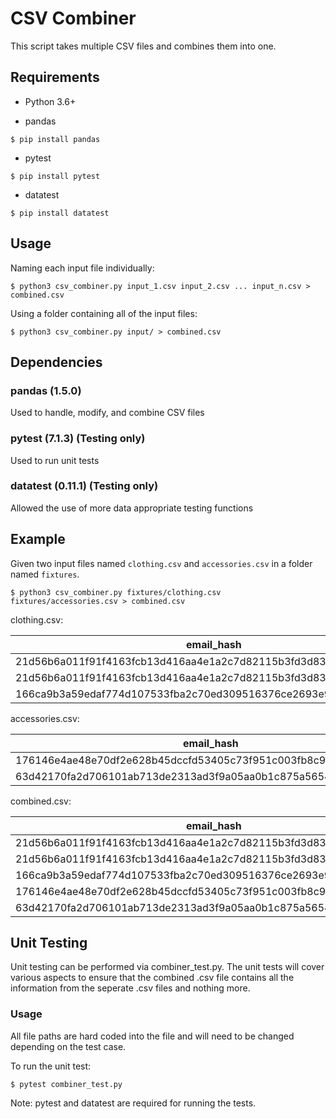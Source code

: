 # CSV Combiner

This script takes multiple CSV files and combines them into one.

## Requirements
- Python 3.6+

- pandas
```
$ pip install pandas
```
- pytest
```
$ pip install pytest
```
- datatest
```
$ pip install datatest
```

## Usage
Naming each input file individually:
```
$ python3 csv_combiner.py input_1.csv input_2.csv ... input_n.csv > combined.csv
```

Using a folder containing all of the input files:
```
$ python3 csv_combiner.py input/ > combined.csv
```

## Dependencies
### pandas (1.5.0)
Used to handle, modify, and combine CSV files
### pytest (7.1.3) (Testing only)
Used to run unit tests
### datatest (0.11.1) (Testing only)
Allowed the use of more data appropriate testing functions

## Example

Given two input files named `clothing.csv` and `accessories.csv` in a folder named `fixtures`.
```
$ python3 csv_combiner.py fixtures/clothing.csv fixtures/accessories.csv > combined.csv
```

clothing.csv:

|email_hash|category|
|----------|--------|
|21d56b6a011f91f4163fcb13d416aa4e1a2c7d82115b3fd3d831241fd63|Shirts|
|21d56b6a011f91f4163fcb13d416aa4e1a2c7d82115b3fd3d831241fd63|Pants|
|166ca9b3a59edaf774d107533fba2c70ed309516376ce2693e92c777dd971c4b|Cardigans|

accessories.csv:

|email_hash|category|
|----------|--------|
|176146e4ae48e70df2e628b45dccfd53405c73f951c003fb8c9c09b3207e7aab|Wallets|
|63d42170fa2d706101ab713de2313ad3f9a05aa0b1c875a56545cfd69f7101fe|Purses|

combined.csv:

|email_hash|category|filename|
|----------|--------|--------|
|21d56b6a011f91f4163fcb13d416aa4e1a2c7d82115b3fd3d831241fd63|Shirts|clothing.csv|
|21d56b6a011f91f4163fcb13d416aa4e1a2c7d82115b3fd3d831241fd63|Pants|clothing.csv|
|166ca9b3a59edaf774d107533fba2c70ed309516376ce2693e92c777dd971c4b|Cardigans|clothing.csv|
|176146e4ae48e70df2e628b45dccfd53405c73f951c003fb8c9c09b3207e7aab|Wallets|accessories.csv|
|63d42170fa2d706101ab713de2313ad3f9a05aa0b1c875a56545cfd69f7101fe|Purses|accessories.csv|

## Unit Testing

Unit testing can be performed via combiner_test.py. The unit tests will cover various aspects to ensure that the combined .csv file contains all the information from the seperate .csv files and nothing more.

### Usage

All file paths are hard coded into the file and will need to be changed depending on the test case.

To run the unit test:
```
$ pytest combiner_test.py
```
Note: pytest and datatest are required for running the tests.